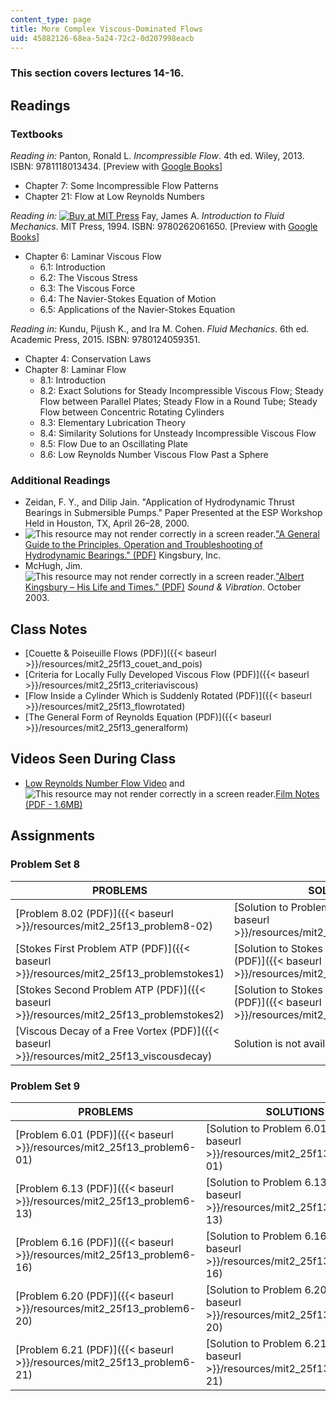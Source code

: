 ```yaml
---
content_type: page
title: More Complex Viscous-Dominated Flows
uid: 45882126-68ea-5a24-72c2-0d207998eacb
---
```


### This section covers lectures 14-16.

Readings
--------

### Textbooks

_Reading in:_ Panton, Ronald L. _Incompressible Flow_. 4th ed. Wiley, 2013. ISBN: 9781118013434. \[Preview with [Google Books](http://books.google.com/books?id=sa4eAAAAQBAJ&pg=PAfrontcover)\]

*   Chapter 7: Some Incompressible Flow Patterns
*   Chapter 21: Flow at Low Reynolds Numbers

_Reading in:_ [![Buy at MIT
Press](/images/mp_logo.gif)](https://mitpress.mit.edu/9780262061650) Fay, James A. _Introduction to Fluid Mechanics_. MIT Press, 1994. ISBN: 9780262061650. \[Preview with [Google Books](http://books.google.com/books?id=XGVpue4954wC&pg=PAfrontcover)\]

*   Chapter 6: Laminar Viscous Flow
    *   6.1: Introduction
    *   6.2: The Viscous Stress
    *   6.3: The Viscous Force
    *   6.4: The Navier-Stokes Equation of Motion
    *   6.5: Applications of the Navier-Stokes Equation

_Reading in:_ Kundu, Pijush K., and Ira M. Cohen. _Fluid Mechanics_. 6th ed. Academic Press, 2015. ISBN: 9780124059351.

*   Chapter 4: Conservation Laws
*   Chapter 8: Laminar Flow
    *   8.1: Introduction
    *   8.2: Exact Solutions for Steady Incompressible Viscous Flow; Steady Flow between Parallel Plates; Steady Flow in a Round Tube; Steady Flow between Concentric Rotating Cylinders
    *   8.3: Elementary Lubrication Theory
    *   8.4: Similarity Solutions for Unsteady Incompressible Viscous Flow
    *   8.5: Flow Due to an Oscillating Plate
    *   8.6: Low Reynolds Number Viscous Flow Past a Sphere

### Additional Readings

*   Zeidan, F. Y., and Dilip Jain. "Application of Hydrodynamic Thrust Bearings in Submersible Pumps." Paper Presented at the ESP Workshop Held in Houston, TX, April 26–28, 2000.
*   ![This resource may not render correctly in a screen reader.](/images/inacessible.gif)["A General Guide to the Principles, Operation and Troubleshooting of Hydrodynamic Bearings." (PDF)](http://www.kingsbury.com/pdf/universe_brochure.pdf) Kingsbury, Inc.
*   McHugh, Jim. ![This resource may not render correctly in a screen reader.](/images/inacessible.gif)["Albert Kingsbury – His Life and Times." (PDF)](http://www.massengineers.com/Documents/albert_kingsbury.pdf) _Sound & Vibration_. October 2003.

Class Notes
-----------

*   [Couette & Poiseuille Flows (PDF)]({{< baseurl >}}/resources/mit2_25f13_couet_and_pois)
*   [Criteria for Locally Fully Developed Viscous Flow (PDF)]({{< baseurl >}}/resources/mit2_25f13_criteriaviscous)
*   [Flow Inside a Cylinder Which is Suddenly Rotated (PDF)]({{< baseurl >}}/resources/mit2_25f13_flowrotated)
*   [The General Form of Reynolds Equation (PDF)]({{< baseurl >}}/resources/mit2_25f13_generalform)

Videos Seen During Class
------------------------

*   [Low Reynolds Number Flow Video](https://youtu.be/51-6QCJTAjU) and ![This resource may not render correctly in a screen reader.](/images/inacessible.gif)[Film Notes (PDF - 1.6MB)](http://web.mit.edu/hml/ncfmf/07LRNF.pdf)

Assignments
-----------

### Problem Set 8

| PROBLEMS | SOLUTIONS |
| --- | --- |
| [Problem 8.02 (PDF)]({{< baseurl >}}/resources/mit2_25f13_problem8-02) | [Solution to Problem 8.02 (PDF)]({{< baseurl >}}/resources/mit2_25f13_solution8-02) |
| [Stokes First Problem ATP (PDF)]({{< baseurl >}}/resources/mit2_25f13_problemstokes1) | [Solution to Stokes First Problem ATP (PDF)]({{< baseurl >}}/resources/mit2_25f13_solutionstokes1) |
| [Stokes Second Problem ATP (PDF)]({{< baseurl >}}/resources/mit2_25f13_problemstokes2) | [Solution to Stokes Second Problem ATP (PDF)]({{< baseurl >}}/resources/mit2_25f13_solutionstokes2) |
| [Viscous Decay of a Free Vortex (PDF)]({{< baseurl >}}/resources/mit2_25f13_viscousdecay) | Solution is not available. 

### Problem Set 9

| PROBLEMS | SOLUTIONS |
| --- | --- |
| [Problem 6.01 (PDF)]({{< baseurl >}}/resources/mit2_25f13_problem6-01) | [Solution to Problem 6.01 (PDF)]({{< baseurl >}}/resources/mit2_25f13_solution6-01) |
| [Problem 6.13 (PDF)]({{< baseurl >}}/resources/mit2_25f13_problem6-13) | [Solution to Problem 6.13 (PDF)]({{< baseurl >}}/resources/mit2_25f13_solution6-13) |
| [Problem 6.16 (PDF)]({{< baseurl >}}/resources/mit2_25f13_problem6-16) | [Solution to Problem 6.16 (PDF)]({{< baseurl >}}/resources/mit2_25f13_solution6-16) |
| [Problem 6.20 (PDF)]({{< baseurl >}}/resources/mit2_25f13_problem6-20) | [Solution to Problem 6.20 (PDF)]({{< baseurl >}}/resources/mit2_25f13_solution6-20) |
| [Problem 6.21 (PDF)]({{< baseurl >}}/resources/mit2_25f13_problem6-21) | [Solution to Problem 6.21 (PDF)]({{< baseurl >}}/resources/mit2_25f13_solution6-21)